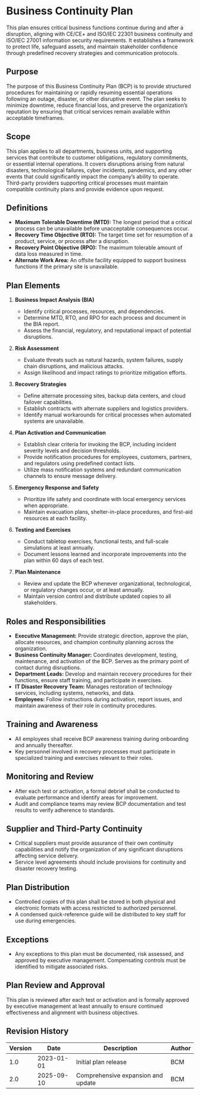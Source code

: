 # Business Continuity Plan

This plan ensures critical business functions continue during and after a disruption, aligning with CE/CE+ and ISO/IEC 22301 business continuity and ISO/IEC 27001 information security requirements. It establishes a framework to protect life, safeguard assets, and maintain stakeholder confidence through predefined recovery strategies and communication protocols.

## Purpose

The purpose of this Business Continuity Plan (BCP) is to provide structured procedures for maintaining or rapidly resuming essential operations following an outage, disaster, or other disruptive event. The plan seeks to minimize downtime, reduce financial loss, and preserve the organization’s reputation by ensuring that critical services remain available within acceptable timeframes.

## Scope

This plan applies to all departments, business units, and supporting services that contribute to customer obligations, regulatory commitments, or essential internal operations. It covers disruptions arising from natural disasters, technological failures, cyber incidents, pandemics, and any other events that could significantly impact the company’s ability to operate. Third-party providers supporting critical processes must maintain compatible continuity plans and provide evidence upon request.

## Definitions

- **Maximum Tolerable Downtime (MTD):** The longest period that a critical process can be unavailable before unacceptable consequences occur.
- **Recovery Time Objective (RTO):** The target time set for resumption of a product, service, or process after a disruption.
- **Recovery Point Objective (RPO):** The maximum tolerable amount of data loss measured in time.
- **Alternate Work Area:** An offsite facility equipped to support business functions if the primary site is unavailable.

## Plan Elements

1. **Business Impact Analysis (BIA)**
   - Identify critical processes, resources, and dependencies.
   - Determine MTD, RTO, and RPO for each process and document in the BIA report.
   - Assess the financial, regulatory, and reputational impact of potential disruptions.

2. **Risk Assessment**
   - Evaluate threats such as natural hazards, system failures, supply chain disruptions, and malicious attacks.
   - Assign likelihood and impact ratings to prioritize mitigation efforts.

3. **Recovery Strategies**
   - Define alternate processing sites, backup data centers, and cloud failover capabilities.
   - Establish contracts with alternate suppliers and logistics providers.
   - Identify manual workarounds for critical processes when automated systems are unavailable.

4. **Plan Activation and Communication**
   - Establish clear criteria for invoking the BCP, including incident severity levels and decision thresholds.
   - Provide notification procedures for employees, customers, partners, and regulators using predefined contact lists.
   - Utilize mass notification systems and redundant communication channels to ensure message delivery.

5. **Emergency Response and Safety**
   - Prioritize life safety and coordinate with local emergency services when appropriate.
   - Maintain evacuation plans, shelter-in-place procedures, and first-aid resources at each facility.

6. **Testing and Exercises**
   - Conduct tabletop exercises, functional tests, and full-scale simulations at least annually.
   - Document lessons learned and incorporate improvements into the plan within 60 days of each test.

7. **Plan Maintenance**
   - Review and update the BCP whenever organizational, technological, or regulatory changes occur, or at least annually.
   - Maintain version control and distribute updated copies to all stakeholders.

## Roles and Responsibilities

- **Executive Management:** Provide strategic direction, approve the plan, allocate resources, and champion continuity planning across the organization.
- **Business Continuity Manager:** Coordinates development, testing, maintenance, and activation of the BCP. Serves as the primary point of contact during disruptions.
- **Department Leads:** Develop and maintain recovery procedures for their functions, ensure staff training, and participate in exercises.
- **IT Disaster Recovery Team:** Manages restoration of technology services, including systems, networks, and data.
- **Employees:** Follow instructions during activation, report issues, and maintain awareness of their role in continuity procedures.

## Training and Awareness

- All employees shall receive BCP awareness training during onboarding and annually thereafter.
- Key personnel involved in recovery processes must participate in specialized training and exercises relevant to their roles.

## Monitoring and Review

- After each test or activation, a formal debrief shall be conducted to evaluate performance and identify areas for improvement.
- Audit and compliance teams may review BCP documentation and test results to verify adherence to standards.

## Supplier and Third-Party Continuity

- Critical suppliers must provide assurance of their own continuity capabilities and notify the organization of any significant disruptions affecting service delivery.
- Service level agreements should include provisions for continuity and disaster recovery testing.

## Plan Distribution

- Controlled copies of this plan shall be stored in both physical and electronic formats with access restricted to authorized personnel.
- A condensed quick-reference guide will be distributed to key staff for use during emergencies.

## Exceptions

- Any exceptions to this plan must be documented, risk assessed, and approved by executive management. Compensating controls must be identified to mitigate associated risks.

## Plan Review and Approval

This plan is reviewed after each test or activation and is formally approved by executive management at least annually to ensure continued effectiveness and alignment with business objectives.

## Revision History

| Version | Date       | Description                        | Author |
| ------- | ---------- | ---------------------------------- | ------ |
| 1.0     | 2023-01-01 | Initial plan release               | BCM    |
| 2.0     | 2025-09-10 | Comprehensive expansion and update | BCM    |
